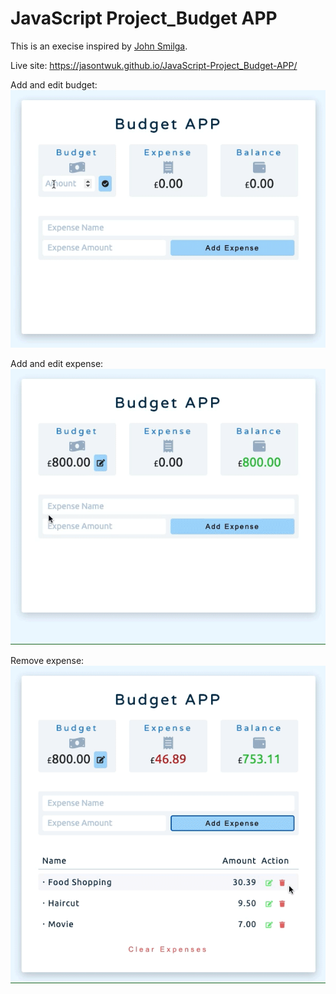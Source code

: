 # JavaScript Project_Budget APP

This is an execise inspired by <a href="https://github.com/john-smilga/js-budget-setup">John Smilga</a>.

Live site: https://jasontwuk.github.io/JavaScript-Project_Budget-APP/

Add and edit budget:
<img src="./img/budget_edit.gif" alt="add and edit budget">

Add and edit expense:
<img src="./img/expense_edit.gif" alt="add and edit expense">

Remove expense:
<img src="./img/expense_remove.gif" alt="remove expense">
